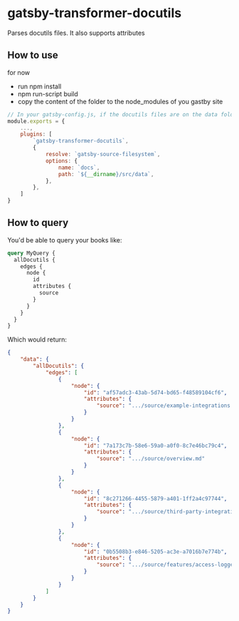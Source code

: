 # gatsby-transformer-docutils

Parses docutils files. It also supports attributes


## How to use

for now 
- run npm install
- npm run-script build
- copy the content of the folder to the node_modules of you gastby site 

```javascript
// In your gatsby-config.js, if the docutils files are on the data folder
module.exports = {
    ...,
    plugins: [
        `gatsby-transformer-docutils`,
        {
            resolve: `gatsby-source-filesystem`,
            options: {
                name: `docs`,
                path: `${__dirname}/src/data`,
            },
        },
    ]
}
```

## How to query

You'd be able to query your books like:

```graphql
query MyQuery {
  allDocutils {
    edges {
      node {
        id
        attributes {
          source
        }
      }
    }
  }
}
```

Which would return:

```json
{
    "data": {
        "allDocutils": {
            "edges": [
                {
                    "node": {
                        "id": "af57adc3-43ab-5d74-bd65-f48589104cf6",
                        "attributes": {
                            "source": ".../source/example-integrations.md"
                        }
                    }
                },
                {
                    "node": {
                        "id": "7a173c7b-58e6-59a0-a0f0-8c7e46bc79c4",
                        "attributes": {
                            "source": ".../source/overview.md"
                        }
                    }
                },
                {
                    "node": {
                        "id": "8c271266-4455-5879-a401-1ff2a4c97744",
                        "attributes": {
                            "source": ".../source/third-party-integrations.md"
                        }
                    }
                },
                {
                    "node": {
                        "id": "0b5508b3-e846-5205-ac3e-a7016b7e774b",
                        "attributes": {
                            "source": ".../source/features/access-logger.md"
                        }
                    }
                }
            ]
        }
    }
}
        
```
